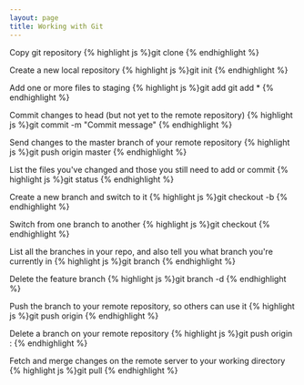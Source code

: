 ```yaml
---
layout: page
title: Working with Git
---
```


Copy git repository
{% highlight js %}git clone <url>
{% endhighlight %}

Create a new local repository
{% highlight js %}git init
{% endhighlight %}

Add one or more files to staging
{% highlight js %}git add <filename>
	git add *
{% endhighlight %}

Commit changes to head (but not yet to the remote repository)
{% highlight js %}git commit -m "Commit message"
{% endhighlight %}

Send changes to the master branch of your remote repository
{% highlight js %}git push origin master
{% endhighlight %}

List the files you've changed and those you still need to add or commit
{% highlight js %}git status
{% endhighlight %}

Create a new branch and switch to it
{% highlight js %}git checkout -b <branchname>
{% endhighlight %}

Switch from one branch to another
{% highlight js %}git checkout <branchname>
{% endhighlight %}

List all the branches in your repo, and also tell you what branch you're currently in
{% highlight js %}git branch
{% endhighlight %}

Delete the feature branch
{% highlight js %}git branch -d <branchname>
{% endhighlight %}

Push the branch to your remote repository, so others can use it
{% highlight js %}git push origin <branchname>
{% endhighlight %}

Delete a branch on your remote repository
{% highlight js %}git push origin :<branchname>
{% endhighlight %}

Fetch and merge changes on the remote server to your working directory
{% highlight js %}git pull
{% endhighlight %}